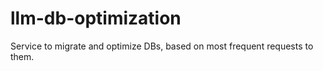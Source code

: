 # llm-db-optimization
Service to migrate and optimize DBs, based on most frequent requests to them.
